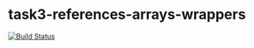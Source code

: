 # task3-references-arrays-wrappers

[![Build Status](https://travis-ci.com/itmo-java-basics-2020/task-3-string-spring-swing-denchech.svg?branch=complete-tasks)](https://travis-ci.com/itmo-java-basics-2020/task-3-string-spring-swing-denchech)
